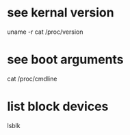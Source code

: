 # see kernal version
uname -r
cat /proc/version

# see boot arguments
cat /proc/cmdline

# list block devices
lsblk

